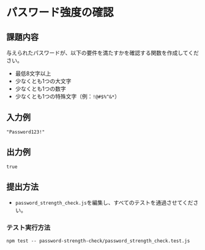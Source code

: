 # パスワード強度の確認

## 課題内容

与えられたパスワードが、以下の要件を満たすかを確認する関数を作成してください。

- 最低8文字以上
- 少なくとも1つの大文字
- 少なくとも1つの数字
- 少なくとも1つの特殊文字（例：`!@#$%^&*`）

## 入力例

```
"Password123!"
```

## 出力例

```
true
```

## 提出方法

- `password_strength_check.js`を編集し、すべてのテストを通過させてください。

### テスト実行方法

```
npm test -- password-strength-check/password_strength_check.test.js
```
